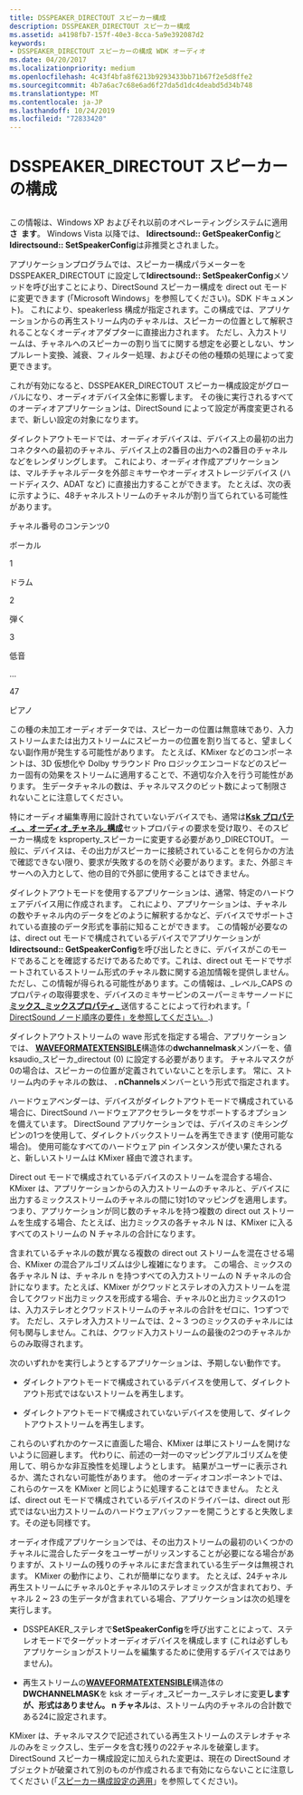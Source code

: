 ```yaml
---
title: DSSPEAKER_DIRECTOUT スピーカー構成
description: DSSPEAKER_DIRECTOUT スピーカー構成
ms.assetid: a4198fb7-157f-40e3-8cca-5a9e392087d2
keywords:
- DSSPEAKER_DIRECTOUT スピーカーの構成 WDK オーディオ
ms.date: 04/20/2017
ms.localizationpriority: medium
ms.openlocfilehash: 4c43f4bfa8f6213b9293433bb71b67f2e5d8ffe2
ms.sourcegitcommit: 4b7a6ac7c68e6ad6f27da5d1dc4deabd5d34b748
ms.translationtype: MT
ms.contentlocale: ja-JP
ms.lasthandoff: 10/24/2019
ms.locfileid: "72833420"
---
```

# <a name="dsspeaker_directout-speaker-configuration"></a>DSSPEAKER\_DIRECTOUT スピーカーの構成


## <span id="dsspeaker_directout_speaker_configuration"></span><span id="DSSPEAKER_DIRECTOUT_SPEAKER_CONFIGURATION"></span>


この情報は、Windows XP およびそれ以前のオペレーティングシステムに適用**さ  ます**。 Windows Vista 以降では、 **Idirectsound:: GetSpeakerConfig**と**Idirectsound:: SetSpeakerConfig**は非推奨とされました。

 

アプリケーションプログラムでは、スピーカー構成パラメーターを DSSPEAKER\_DIRECTOUT に設定して**Idirectsound:: SetSpeakerConfig**メソッドを呼び出すことにより、DirectSound スピーカー構成を direct out モードに変更できます (「Microsoft Windows」を参照してください)。SDK ドキュメント)。 これにより、speakerless 構成が指定されます。この構成では、アプリケーションからの再生ストリーム内のチャネルは、スピーカーの位置として解釈されることなくオーディオアダプターに直接出力されます。 ただし、入力ストリームは、チャネルへのスピーカーの割り当てに関する想定を必要としない、サンプルレート変換、減衰、フィルター処理、およびその他の種類の処理によって変更できます。

これが有効になると、DSSPEAKER\_DIRECTOUT スピーカー構成設定がグローバルになり、オーディオデバイス全体に影響します。 その後に実行されるすべてのオーディオアプリケーションは、DirectSound によって設定が再度変更されるまで、新しい設定の対象になります。

ダイレクトアウトモードでは、オーディオデバイスは、デバイス上の最初の出力コネクタへの最初のチャネル、デバイス上の2番目の出力への2番目のチャネルなどをレンダリングします。 これにより、オーディオ作成アプリケーションは、マルチチャネルデータを外部ミキサーやオーディオストレージデバイス (ハードディスク、ADAT など) に直接出力することができます。 たとえば、次の表に示すように、48チャネルストリームのチャネルが割り当てられている可能性があります。

チャネル番号のコンテンツ0

ボーカル

1

ドラム

2

弾く

3

低音

...

47

ピアノ

 

この種の未加工オーディオデータでは、スピーカーの位置は無意味であり、入力ストリームまたは出力ストリームにスピーカーの位置を割り当てると、望ましくない副作用が発生する可能性があります。 たとえば、KMixer などのコンポーネントは、3D 仮想化や Dolby サラウンド Pro ロジックエンコードなどのスピーカー固有の効果をストリームに適用することで、不適切な介入を行う可能性があります。 生データチャネルの数は、チャネルマスクのビット数によって制限されないことに注意してください。

特にオーディオ編集専用に設計されていないデバイスでも、通常は[**Ksk プロパティ\_、オーディオ\_チャネル\_構成**](https://docs.microsoft.com/windows-hardware/drivers/audio/ksproperty-audio-channel-config)セットプロパティの要求を受け取り、そのスピーカー構成を ksproperty\_スピーカーに変更する必要があり\_DIRECTOUT。 一般に、デバイスは、その出力がスピーカーに接続されていることを何らかの方法で確認できない限り、要求が失敗するのを防ぐ必要があります。また、外部ミキサーへの入力として、他の目的で外部に使用することはできません。

ダイレクトアウトモードを使用するアプリケーションは、通常、特定のハードウェアデバイス用に作成されます。 これにより、アプリケーションは、チャネルの数やチャネル内のデータをどのように解釈するかなど、デバイスでサポートされている直接のデータ形式を事前に知ることができます。 この情報が必要なのは、direct out モードで構成されているデバイスでアプリケーションが**Idirectsound:: GetSpeakerConfig**を呼び出したときに、デバイスがこのモードであることを確認するだけであるためです。これは、direct out モードでサポートされているストリーム形式のチャネル数に関する追加情報を提供しません。 ただし、この情報が得られる可能性があります。この情報は、\_レベル\_CAPS のプロパティの取得要求を、デバイスのミキサーピンのスーパーミキサーノードに[**ミックス\_ミックスプロパティ\_** ](https://docs.microsoft.com/windows-hardware/drivers/audio/ksproperty-audio-mix-level-caps)送信することによって行われます。「 [DirectSound ノード順序の要件」を参照してください。](directsound-node-ordering-requirements.md).)

ダイレクトアウトストリームの wave 形式を指定する場合、アプリケーションでは、 [**WAVEFORMATEXTENSIBLE**](https://docs.microsoft.com/windows-hardware/drivers/ddi/ksmedia/ns-ksmedia-waveformatextensible)構造体の**dwchannelmask**メンバーを、値 ksaudio\_スピーカ\_directout (0) に設定する必要があります。 チャネルマスクが0の場合は、スピーカーの位置が定義されていないことを示します。 常に、ストリーム内のチャネルの数は、 **. nChannels**メンバーという形式で指定されます。

ハードウェアベンダーは、デバイスがダイレクトアウトモードで構成されている場合に、DirectSound ハードウェアアクセラレータをサポートするオプションを備えています。 DirectSound アプリケーションでは、デバイスのミキシングピンの1つを使用して、ダイレクトバックストリームを再生できます (使用可能な場合)。 使用可能なすべてのハードウェア pin インスタンスが使い果たされると、新しいストリームは KMixer 経由で渡されます。

Direct out モードで構成されているデバイスのストリームを混合する場合、KMixer は、アプリケーションからの入力ストリームのチャネルと、デバイスに出力するミックスストリームのチャネルの間に1対1のマッピングを適用します。 つまり、アプリケーションが同じ数のチャネルを持つ複数の direct out ストリームを生成する場合、たとえば、出力ミックスの各チャネル N は、KMixer に入るすべてのストリームの N チャネルの合計になります。

含まれているチャネルの数が異なる複数の direct out ストリームを混在させる場合、KMixer の混合アルゴリズムは少し複雑になります。 この場合、ミックスの各チャネル N は、チャネル n を持つすべての入力ストリームの N チャネルの合計になります。たとえば、KMixer がクワッドとステレオの入力ストリームを混合してクワッド出力ミックスを形成する場合、チャネル0と出力ミックスの1つは、入力ステレオとクワッドストリームのチャネルの合計をゼロに、1つずつです。 ただし、ステレオ入力ストリームでは、2 ~ 3 つのミックスのチャネルには何も関与しません。これは、クワッド入力ストリームの最後の2つのチャネルからのみ取得されます。

次のいずれかを実行しようとするアプリケーションは、予期しない動作です。

-   ダイレクトアウトモードで構成されているデバイスを使用して、ダイレクトアウト形式ではないストリームを再生します。

-   ダイレクトアウトモードで構成されていないデバイスを使用して、ダイレクトアウトストリームを再生します。

これらのいずれかのケースに直面した場合、KMixer は単にストリームを開けないように回避します。 代わりに、前述の一対一のマッピングアルゴリズムを使用して、明らかな非互換性を処理しようとします。 結果がユーザーに表示されるか、満たされない可能性があります。 他のオーディオコンポーネントでは、これらのケースを KMixer と同じように処理することはできません。 たとえば、direct out モードで構成されているデバイスのドライバーは、direct out 形式ではない出力ストリームのハードウェアバッファーを開こうとすると失敗します。その逆も同様です。

オーディオ作成アプリケーションでは、その出力ストリームの最初のいくつかのチャネルに混合したデータをユーザーがリッスンすることが必要になる場合がありますが、ストリームの残りのチャネルにまだ含まれている生データは無視されます。 KMixer の動作により、これが簡単になります。 たとえば、24チャネル再生ストリームにチャネル0とチャネル1のステレオミックスが含まれており、チャネル 2 ~ 23 の生データが含まれている場合、アプリケーションは次の処理を実行します。

-   DSSPEAKER\_ステレオで**SetSpeakerConfig**を呼び出すことによって、ステレオモードでターゲットオーディオデバイスを構成します (これは必ずしもアプリケーションがストリームを編集するために使用するデバイスではありません)。

-   再生ストリームの[**WAVEFORMATEXTENSIBLE**](https://docs.microsoft.com/windows-hardware/drivers/ddi/ksmedia/ns-ksmedia-waveformatextensible)構造体の**DWCHANNELMASK**を ksk オーディオ\_スピーカー\_ステレオに変更**しますが、形式はありません。 n チャネル**は、ストリーム内のチャネルの合計数である24に設定されます。

KMixer は、チャネルマスクで記述されている再生ストリームのステレオチャネルのみをミックスし、生データを含む残りの22チャネルを破棄します。 DirectSound スピーカー構成設定に加えられた変更は、現在の DirectSound オブジェクトが破棄されて別のものが作成されるまで有効にならないことに注意してください (「[スピーカー構成設定の適用](applying-speaker-configuration-settings.md)」を参照してください)。

 

 




